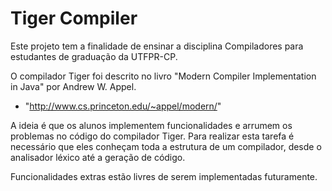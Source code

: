 Tiger Compiler
==============

Este projeto tem a finalidade de ensinar a disciplina Compiladores para estudantes de graduação
da UTFPR-CP.

O compilador Tiger foi descrito no livro "Modern Compiler Implementation in Java" por Andrew W. Appel. 

 - "http://www.cs.princeton.edu/~appel/modern/"


A ideia é que os alunos implementem funcionalidades e arrumem os problemas no código do compilador Tiger. 
Para realizar esta tarefa é necessário que eles conheçam toda a estrutura de um compilador, desde o 
analisador léxico até a geração de código. 

Funcionalidades extras estão livres de serem implementadas futuramente. 
